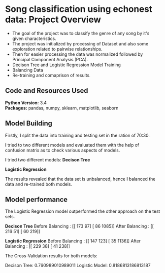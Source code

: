 # Song classification using echonest data: Project Overview
* The goal of the project was to classify the genre of any song by it's given characteristics.
* The project was initialized by processing of Dataset and also some exploration related to
pairwise relationships.
* Then for easier processing the data was normalized followed by Principal Component
Analysis (PCA).
* Decison Tree and Logistic Regression Model Training
* Balancing Data
* Re-training and comaprison of results.

## Code and Resources Used 
**Python Version:** 3.4  
**Packages:** pandas, numpy, sklearn, matplotlib, seaborn

## Model Building 

Firstly, I split the data into training and testing set in the ration of 70:30. 

I tried to two different models and evaluated them with the help of confusion matrix as to check various aspects of models. 

I tried two different models:
**Decison Tree**

**Logistic Regression**

The results revealed that the data set is unbalanced, hence I balanced the data and re-trained both models.

## Model performance
The Logistic Regression model outperformed the other approach on the test sets. 

**Decison Tree** 
Before Balancing : [[ 173   97]
                    [  86 1085]]
After Balancing : [[ 216   51]
                    [  60 219]]     
                    
**Logistic Regression** 
Before Balancing : [[ 147  123]
                    [  35 1136]]
After Balancing : [[ 229  38]
                    [  41 238]]                         

The Cross-Validation results for both models:

Decison Tree: 0.760989010989011
Logistic Model: 0.8186813186813187
